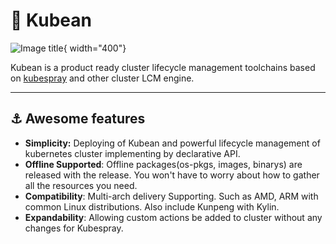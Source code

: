 # :seedling: Kubean

![Image title](/kubean/en/assets/images/kubean_logo_3.svg){ width="400"}

Kubean is a product ready cluster lifecycle management toolchains based on [kubespray](https://github.com/kubernetes-sigs/kubespray) and other cluster LCM engine.

---

## :anchor: Awesome features

- **Simplicity:** Deploying of Kubean and powerful lifecycle management of kubernetes cluster implementing by declarative API.
- **Offline Supported**: Offline packages(os-pkgs, images, binarys) are released with the release. You won't have to worry about how to gather all the resources you need.
- **Compatibility**: Multi-arch delivery Supporting. Such as AMD, ARM with common Linux distributions. Also include Kunpeng with Kylin.
- **Expandability**: Allowing custom actions be added to cluster without any changes for Kubespray. 
